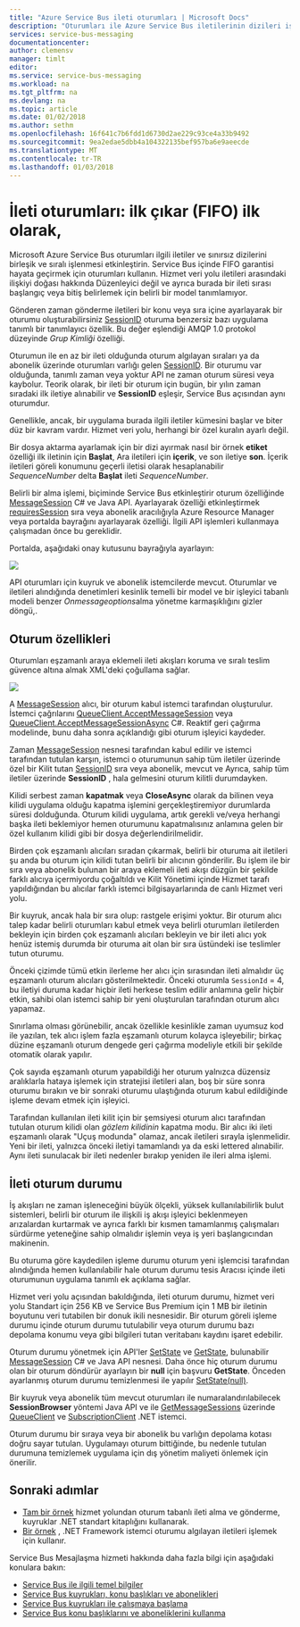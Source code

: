 ```yaml
---
title: "Azure Service Bus ileti oturumları | Microsoft Docs"
description: "Oturumları ile Azure Service Bus iletilerinin dizileri işleyin."
services: service-bus-messaging
documentationcenter: 
author: clemensv
manager: timlt
editor: 
ms.service: service-bus-messaging
ms.workload: na
ms.tgt_pltfrm: na
ms.devlang: na
ms.topic: article
ms.date: 01/02/2018
ms.author: sethm
ms.openlocfilehash: 16f641c7b6fdd1d6730d2ae229c93ce4a33b9492
ms.sourcegitcommit: 9ea2edae5dbb4a104322135bef957ba6e9aeecde
ms.translationtype: MT
ms.contentlocale: tr-TR
ms.lasthandoff: 01/03/2018
---
```

# <a name="message-sessions-first-in-first-out-fifo"></a>İleti oturumları: ilk çıkar (FIFO) ilk olarak, 

Microsoft Azure Service Bus oturumları ilgili iletiler ve sınırsız dizilerini birleşik ve sıralı işlenmesi etkinleştirin. Service Bus içinde FIFO garantisi hayata geçirmek için oturumları kullanın. Hizmet veri yolu iletileri arasındaki ilişkiyi doğası hakkında Düzenleyici değil ve ayrıca burada bir ileti sırası başlangıç veya bitiş belirlemek için belirli bir model tanımlamıyor.

Gönderen zaman gönderme iletileri bir konu veya sıra içine ayarlayarak bir oturumu oluşturabilirsiniz [SessionID](/dotnet/api/microsoft.azure.servicebus.message.sessionid#Microsoft_Azure_ServiceBus_Message_SessionId) oturuma benzersiz bazı uygulama tanımlı bir tanımlayıcı özellik. Bu değer eşlendiği AMQP 1.0 protokol düzeyinde *Grup Kimliği* özelliği.

Oturumun ile en az bir ileti olduğunda oturum algılayan sıraları ya da abonelik üzerinde oturumları varlığı gelen [SessionID](/dotnet/api/microsoft.azure.servicebus.message.sessionid#Microsoft_Azure_ServiceBus_Message_SessionId). Bir oturumu var olduğunda, tanımlı zaman veya yoktur API ne zaman oturum süresi veya kaybolur. Teorik olarak, bir ileti bir oturum için bugün, bir yılın zaman sıradaki ilk iletiye alınabilir ve **SessionID** eşleşir, Service Bus açısından aynı oturumdur.

Genellikle, ancak, bir uygulama burada ilgili iletiler kümesini başlar ve biter düz bir kavram vardır. Hizmet veri yolu, herhangi bir özel kuralın ayarlı değil.

Bir dosya aktarma ayarlamak için bir dizi ayırmak nasıl bir örnek **etiket** özelliği ilk iletinin için **Başlat**, Ara iletileri için **içerik**, ve son iletiye **son**. İçerik iletileri göreli konumunu geçerli iletisi olarak hesaplanabilir *SequenceNumber* delta **Başlat** ileti *SequenceNumber*.

Belirli bir alma işlemi, biçiminde Service Bus etkinleştirir oturum özelliğinde [MessageSession](/dotnet/api/microsoft.servicebus.messaging.messagesession) C# ve Java API. Ayarlayarak özelliği etkinleştirmek [requiresSession](/azure/templates/microsoft.servicebus/namespaces/queues#property-values) sıra veya abonelik aracılığıyla Azure Resource Manager veya portalda bayrağını ayarlayarak özelliği. İlgili API işlemleri kullanmaya çalışmadan önce bu gereklidir.

Portalda, aşağıdaki onay kutusunu bayrağıyla ayarlayın:

![][2]

API oturumları için kuyruk ve abonelik istemcilerde mevcut. Oturumlar ve iletileri alındığında denetimleri kesinlik temelli bir model ve bir işleyici tabanlı modeli benzer *Onmessageoptions*alma yönetme karmaşıklığını gizler döngü,.

## <a name="session-features"></a>Oturum özellikleri

Oturumları eşzamanlı araya eklemeli ileti akışları koruma ve sıralı teslim güvence altına almak XML'deki çoğullama sağlar.

![][1]

A [MessageSession](/dotnet/api/microsoft.servicebus.messaging.messagesession) alıcı, bir oturum kabul istemci tarafından oluşturulur. İstemci çağrılarını [QueueClient.AcceptMessageSession](/dotnet/api/microsoft.servicebus.messaging.queueclient.acceptmessagesession#Microsoft_ServiceBus_Messaging_QueueClient_AcceptMessageSession) veya [QueueClient.AcceptMessageSessionAsync](/dotnet/api/microsoft.servicebus.messaging.queueclient.acceptmessagesessionasync#Microsoft_ServiceBus_Messaging_QueueClient_AcceptMessageSessionAsync) C#. Reaktif geri çağırma modelinde, bunu daha sonra açıklandığı gibi oturum işleyici kaydeder.

Zaman [MessageSession](/dotnet/api/microsoft.servicebus.messaging.messagesession) nesnesi tarafından kabul edilir ve istemci tarafından tutulan karşın, istemci o oturumunun sahip tüm iletiler üzerinde özel bir Kilit tutan [SessionID](/en-us/dotnet/api/microsoft.servicebus.messaging.messagesession.sessionid#Microsoft_ServiceBus_Messaging_MessageSession_SessionId) sıra veya abonelik, mevcut ve Ayrıca, sahip tüm iletiler üzerinde **SessionID** , hala gelmesini oturum kilitli durumdayken.

Kilidi serbest zaman **kapatmak** veya **CloseAsync** olarak da bilinen veya kilidi uygulama olduğu kapatma işlemini gerçekleştiremiyor durumlarda süresi dolduğunda. Oturum kilidi uygulama, artık gerekli ve/veya herhangi başka ileti beklemiyor hemen oturumunu kapatmalısınız anlamına gelen bir özel kullanım kilidi gibi bir dosya değerlendirilmelidir.

Birden çok eşzamanlı alıcıları sıradan çıkarmak, belirli bir oturuma ait iletileri şu anda bu oturum için kilidi tutan belirli bir alıcının gönderilir. Bu işlem ile bir sıra veya abonelik bulunan bir araya eklemeli ileti akışı düzgün bir şekilde farklı alıcıya içermiyordu çoğaltıldı ve Kilit Yönetimi içinde Hizmet tarafı yapıldığından bu alıcılar farklı istemci bilgisayarlarında de canlı Hizmet veri yolu.

Bir kuyruk, ancak hala bir sıra olup: rastgele erişimi yoktur. Bir oturum alıcı talep kadar belirli oturumları kabul etmek veya belirli oturumları iletilerden bekleyin için birden çok eşzamanlı alıcıları bekleyin ve bir ileti alıcı yok henüz istemiş durumda bir oturuma ait olan bir sıra üstündeki ise teslimler tutun oturumu.

Önceki çizimde tümü etkin ilerleme her alıcı için sırasından ileti almalıdır üç eşzamanlı oturum alıcıları gösterilmektedir. Önceki oturumla `SessionId` = 4, bu iletiyi duruma kadar hiçbir ileti herkese teslim edilir anlamına gelir hiçbir etkin, sahibi olan istemci sahip bir yeni oluşturulan tarafından oturum alıcı yapamaz.

Sınırlama olması görünebilir, ancak özellikle kesinlikle zaman uyumsuz kod ile yazılan, tek alıcı işlem fazla eşzamanlı oturum kolayca işleyebilir; birkaç düzine eşzamanlı oturum dengede geri çağırma modeliyle etkili bir şekilde otomatik olarak yapılır.

Çok sayıda eşzamanlı oturum yapabildiği her oturum yalnızca düzensiz aralıklarla hataya işlemek için stratejisi iletileri alan, boş bir süre sonra oturumu bırakın ve bir sonraki oturumu ulaştığında oturum kabul edildiğinde işleme devam etmek için işleyici.

Tarafından kullanılan ileti kilit için bir şemsiyesi oturum alıcı tarafından tutulan oturum kilidi olan *gözlem kilidinin* kapatma modu. Bir alıcı iki ileti eşzamanlı olarak "Uçuş modunda" olamaz, ancak iletileri sırayla işlenmelidir. Yeni bir ileti, yalnızca önceki iletiyi tamamlandı ya da eski lettered alınabilir. Aynı ileti sunulacak bir ileti nedenler bırakıp yeniden ile ileri alma işlemi.

## <a name="message-session-state"></a>İleti oturum durumu

İş akışları ne zaman işleneceğini büyük ölçekli, yüksek kullanılabilirlik bulut sistemleri, belirli bir oturum ile ilişkili iş akışı işleyici beklenmeyen arızalardan kurtarmak ve ayrıca farklı bir kısmen tamamlanmış çalışmaları sürdürme yeteneğine sahip olmalıdır işlemin veya iş yeri başlangıcından makinenin.

Bu oturuma göre kaydedilen işleme durumu oturum yeni işlemcisi tarafından alındığında hemen kullanılabilir hale oturum durumu tesis Aracısı içinde ileti oturumunun uygulama tanımlı ek açıklama sağlar.

Hizmet veri yolu açısından bakıldığında, ileti oturum durumu, hizmet veri yolu Standart için 256 KB ve Service Bus Premium için 1 MB bir iletinin boyutunu veri tutabilen bir donuk ikili nesnesidir. Bir oturum göreli işleme durumu içinde oturum durumu tutulabilir veya oturum durumu bazı depolama konumu veya gibi bilgileri tutan veritabanı kaydını işaret edebilir.

Oturum durumu yönetmek için API'ler [SetState](/dotnet/api/microsoft.servicebus.messaging.messagesession.setstate#Microsoft_ServiceBus_Messaging_MessageSession_SetState_System_IO_Stream_) ve [GetState](/dotnet/api/microsoft.servicebus.messaging.messagesession.getstate#Microsoft_ServiceBus_Messaging_MessageSession_GetState), bulunabilir [MessageSession](/dotnet/api/microsoft.servicebus.messaging.messagesession) C# ve Java API nesnesi. Daha önce hiç oturum durumu olan bir oturum döndürür ayarlayın bir **null** için başvuru **GetState**. Önceden ayarlanmış oturum durumu temizlenmesi ile yapılır [SetState(null)](/dotnet/api/microsoft.servicebus.messaging.messagesession.setstate#Microsoft_ServiceBus_Messaging_MessageSession_SetState_System_IO_Stream_).

Bir kuyruk veya abonelik tüm mevcut oturumları ile numaralandırılabilecek **SessionBrowser** yöntemi Java API ve ile [GetMessageSessions](/dotnet/api/microsoft.servicebus.messaging.queueclient.getmessagesessions#Microsoft_ServiceBus_Messaging_QueueClient_GetMessageSessions) üzerinde [QueueClient](/dotnet/api/microsoft.azure.servicebus.queueclient) ve [SubscriptionClient](/dotnet/api/microsoft.azure.servicebus.subscriptionclient) .NET istemci.

Oturum durumu bir sıraya veya bir abonelik bu varlığın depolama kotası doğru sayar tutulan. Uygulamayı oturum bittiğinde, bu nedenle tutulan durumuna temizlemek uygulama için dış yönetim maliyeti önlemek için önerilir.

## <a name="next-steps"></a>Sonraki adımlar

- [Tam bir örnek](https://github.com/Azure/azure-service-bus/tree/master/samples/DotNet/GettingStarted/Microsoft.Azure.ServiceBus/BasicSendReceiveUsingQueueClient) hizmet yolundan oturum tabanlı ileti alma ve gönderme, kuyruklar .NET standart kitaplığını kullanarak.
- [Bir örnek](https://github.com/Azure/azure-service-bus/tree/master/samples/DotNet/Microsoft.ServiceBus.Messaging/Sessions) , .NET Framework istemci oturumu algılayan iletileri işlemek için kullanır. 

Service Bus Mesajlaşma hizmeti hakkında daha fazla bilgi için aşağıdaki konulara bakın:

* [Service Bus ile ilgili temel bilgiler](service-bus-fundamentals-hybrid-solutions.md)
* [Service Bus kuyrukları, konu başlıkları ve abonelikleri](service-bus-queues-topics-subscriptions.md)
* [Service Bus kuyrukları ile çalışmaya başlama](service-bus-dotnet-get-started-with-queues.md)
* [Service Bus konu başlıklarını ve aboneliklerini kullanma](service-bus-dotnet-how-to-use-topics-subscriptions.md)

[1]: ./media/message-sessions/sessions.png
[2]: ./media/message-sessions/queue-sessions.png